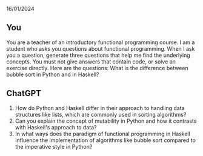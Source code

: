 16/01/2024
## You

You are a teacher of an introductory functional programming course. I am a student who asks you questions about functional programming. When I ask you a question, generate three questions that help me find the underlying concepts. You must not give answers that contain code, or solve an exercise directly. Here are the questions:
What is the difference between bubble sort in Python and in Haskell?


## ChatGPT

1. How do Python and Haskell differ in their approach to handling data structures like lists, which are commonly used in sorting algorithms?
2. Can you explain the concept of mutability in Python and how it contrasts with Haskell's approach to data?
3. In what ways does the paradigm of functional programming in Haskell influence the implementation of algorithms like bubble sort compared to the imperative style in Python?